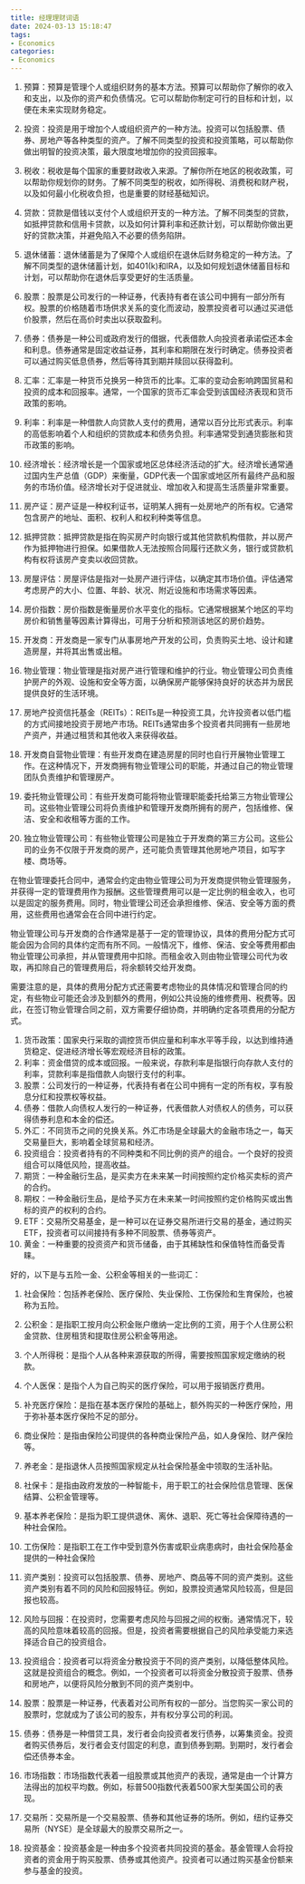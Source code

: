 ```yaml
---
title: 经理理财词语
date: 2024-03-13 15:18:47
tags:
- Economics
categories:
- Economics
---
```



1. 预算：预算是管理个人或组织财务的基本方法。预算可以帮助你了解你的收入和支出，以及你的资产和负债情况。它可以帮助你制定可行的目标和计划，以便在未来实现财务稳定。
2. 投资：投资是用于增加个人或组织资产的一种方法。投资可以包括股票、债券、房地产等各种类型的资产。了解不同类型的投资和投资策略，可以帮助你做出明智的投资决策，最大限度地增加你的投资回报率。
3. 税收：税收是每个国家的重要财政收入来源。了解你所在地区的税收政策，可以帮助你规划你的财务。了解不同类型的税收，如所得税、消费税和财产税，以及如何最小化税收负担，也是重要的财经基础知识。
4. 贷款：贷款是借钱以支付个人或组织开支的一种方法。了解不同类型的贷款，如抵押贷款和信用卡贷款，以及如何计算利率和还款计划，可以帮助你做出更好的贷款决策，并避免陷入不必要的债务陷阱。
5. 退休储蓄：退休储蓄是为了保障个人或组织在退休后财务稳定的一种方法。了解不同类型的退休储蓄计划，如401(k)和IRA，以及如何规划退休储蓄目标和计划，可以帮助你在退休后享受更好的生活质量。



1. 股票：股票是公司发行的一种证券，代表持有者在该公司中拥有一部分所有权。股票的价格随着市场供求关系的变化而波动，股票投资者可以通过买进低价股票，然后在高价时卖出以获取盈利。
2. 债券：债券是一种公司或政府发行的借据，代表借款人向投资者承诺偿还本金和利息。债券通常是固定收益证券，其利率和期限在发行时确定。债券投资者可以通过购买低息债券，然后等待其到期并赎回以获得盈利。
3. 汇率：汇率是一种货币兑换另一种货币的比率。汇率的变动会影响跨国贸易和投资的成本和回报率。通常，一个国家的货币汇率会受到该国经济表现和货币政策的影响。
4. 利率：利率是一种借款人向贷款人支付的费用，通常以百分比形式表示。利率的高低影响着个人和组织的贷款成本和债务负担。利率通常受到通货膨胀和货币政策的影响。
5. 经济增长：经济增长是一个国家或地区总体经济活动的扩大。经济增长通常通过国内生产总值（GDP）来衡量，GDP代表一个国家或地区所有最终产品和服务的市场价值。经济增长对于促进就业、增加收入和提高生活质量非常重要。



1. 房产证：房产证是一种权利证书，证明某人拥有一处房地产的所有权。它通常包含房产的地址、面积、权利人和权利种类等信息。
2. 抵押贷款：抵押贷款是指在购买房产时向银行或其他贷款机构借款，并以房产作为抵押物进行担保。如果借款人无法按照合同履行还款义务，银行或贷款机构有权将该房产变卖以收回贷款。
3. 房屋评估：房屋评估是指对一处房产进行评估，以确定其市场价值。评估通常考虑房产的大小、位置、年龄、状况、附近设施和市场需求等因素。
4. 房价指数：房价指数是衡量房价水平变化的指标。它通常根据某个地区的平均房价和销售量等因素计算得出，可用于分析和预测该地区的房价趋势。
5. 开发商：开发商是一家专门从事房地产开发的公司，负责购买土地、设计和建造房屋，并将其出售或出租。
6. 物业管理：物业管理是指对房产进行管理和维护的行业。物业管理公司负责维护房产的外观、设施和安全等方面，以确保房产能够保持良好的状态并为居民提供良好的生活环境。
7. 房地产投资信托基金（REITs）：REITs是一种投资工具，允许投资者以低门槛的方式间接地投资于房地产市场。REITs通常由多个投资者共同拥有一些房地产资产，并通过租赁和其他收入来获得收益。



1. 开发商自营物业管理：有些开发商在建造房屋的同时也自行开展物业管理工作。在这种情况下，开发商拥有物业管理公司的职能，并通过自己的物业管理团队负责维护和管理房产。
2. 委托物业管理公司：有些开发商可能将物业管理职能委托给第三方物业管理公司。这些物业管理公司将负责维护和管理开发商所拥有的房产，包括维修、保洁、安全和收租等方面的工作。
3. 独立物业管理公司：有些物业管理公司是独立于开发商的第三方公司。这些公司的业务不仅限于开发商的房产，还可能负责管理其他房地产项目，如写字楼、商场等。



在物业管理委托合同中，通常会约定由物业管理公司为开发商提供物业管理服务，并获得一定的管理费用作为报酬。这些管理费用可以是一定比例的租金收入，也可以是固定的服务费用。同时，物业管理公司还会承担维修、保洁、安全等方面的费用，这些费用也通常会在合同中进行约定。

物业管理公司与开发商的合作通常是基于一定的管理协议，具体的费用分配方式可能会因为合同的具体约定而有所不同。一般情况下，维修、保洁、安全等费用都由物业管理公司承担，并从管理费用中扣除。而租金收入则由物业管理公司代为收取，再扣除自己的管理费用后，将余额转交给开发商。

需要注意的是，具体的费用分配方式还需要考虑物业的具体情况和管理合同的约定，有些物业可能还会涉及到额外的费用，例如公共设施的维修费用、税费等。因此，在签订物业管理合同之前，双方需要仔细协商，并明确约定各项费用的分配方式。





1. 货币政策：国家央行采取的调控货币供应量和利率水平等手段，以达到维持通货稳定、促进经济增长等宏观经济目标的政策。
2. 利率：资金借贷的成本或回报。一般来说，存款利率是指银行向存款人支付的利率，贷款利率是指借款人向银行支付的利率。
3. 股票：公司发行的一种证券，代表持有者在公司中拥有一定的所有权，享有股息分红和投票权等权益。
4. 债券：借款人向债权人发行的一种证券，代表借款人对债权人的债务，可以获得债券利息和本金的偿还。
5. 外汇：不同货币之间的兑换关系。外汇市场是全球最大的金融市场之一，每天交易量巨大，影响着全球贸易和经济。
6. 投资组合：投资者持有的不同种类和不同比例的资产的组合。一个良好的投资组合可以降低风险，提高收益。
7. 期货：一种金融衍生品，是买卖方在未来某一时间按照约定价格买卖标的资产的合约。
8. 期权：一种金融衍生品，是给予买方在未来某一时间按照约定价格购买或出售标的资产的权利的合约。
9. ETF：交易所交易基金，是一种可以在证券交易所进行交易的基金，通过购买ETF，投资者可以间接持有多种不同股票、债券等资产。
10. 黄金：一种重要的投资资产和货币储备，由于其稀缺性和保值特性而备受青睐。



好的，以下是与五险一金、公积金等相关的一些词汇：

1. 社会保险：包括养老保险、医疗保险、失业保险、工伤保险和生育保险，也被称为五险。
2. 公积金：是指职工按月向公积金账户缴纳一定比例的工资，用于个人住房公积金贷款、住房租赁和提取住房公积金等用途。
3. 个人所得税：是指个人从各种来源获取的所得，需要按照国家规定缴纳的税款。
4. 个人医保：是指个人为自己购买的医疗保险，可以用于报销医疗费用。
5. 补充医疗保险：是指在基本医疗保险的基础上，额外购买的一种医疗保险，用于弥补基本医疗保险不足的部分。
6. 商业保险：是指由保险公司提供的各种商业保险产品，如人身保险、财产保险等。
7. 养老金：是指退休人员按照国家规定从社会保险基金中领取的生活补贴。
8. 社保卡：是指由政府发放的一种智能卡，用于职工的社会保险信息管理、医保结算、公积金管理等。
9. 基本养老保险：是指为职工提供退休、离休、退职、死亡等社会保障待遇的一种社会保险。
10. 工伤保险：是指职工在工作中受到意外伤害或职业病患病时，由社会保险基金提供的一种社会保险





1. 资产类别：投资可以包括股票、债券、房地产、商品等不同的资产类别。这些资产类别有着不同的风险和回报特征。例如，股票投资通常风险较高，但是回报也较高。
2. 风险与回报：在投资时，您需要考虑风险与回报之间的权衡。通常情况下，较高的风险意味着较高的回报。但是，投资者需要根据自己的风险承受能力来选择适合自己的投资组合。
3. 投资组合：投资者可以将资金分散投资于不同的资产类别，以降低整体风险。这就是投资组合的概念。例如，一个投资者可以将资金分散投资于股票、债券和房地产，以便将风险分散到不同的资产类别中。
4. 股票：股票是一种证券，代表着对公司所有权的一部分。当您购买一家公司的股票时，您就成为了该公司的股东，并有权分享公司的利润。
5. 债券：债券是一种借贷工具，发行者会向投资者发行债券，以筹集资金。投资者购买债券后，发行者会支付固定的利息，直到债券到期。到期时，发行者会偿还债券本金。
6. 市场指数：市场指数代表着一组股票或其他资产的表现，通常是由一个计算方法得出的加权平均数。例如，标普500指数代表着500家大型美国公司的表现。
7. 交易所：交易所是一个交易股票、债券和其他证券的场所。例如，纽约证券交易所（NYSE）是全球最大的股票交易所之一。
8. 投资基金：投资基金是一种由多个投资者共同投资的基金。基金管理人会将投资者的资金用于购买股票、债券或其他资产。投资者可以通过购买基金份额来参与基金的投资。
